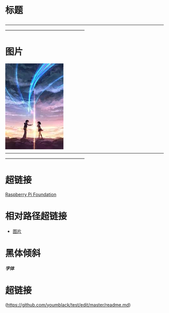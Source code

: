 # 标题
——————————————————————————————————————————————————————  

# 图片  
![alt text](https://github.com/youmblack/test/blob/master/FileFold/download.jpg)
——————————————————————————————————————————————————————

# 超链接
[Raspberry Pi Foundation](https://www.raspberrypi.org/)

# 相对路径超链接
- [图片](Fileflod/download.jpg)

# 黑体倾斜
***字体***

# 超链接
(https://github.com/youmblack/test/edit/master/readme.md)
